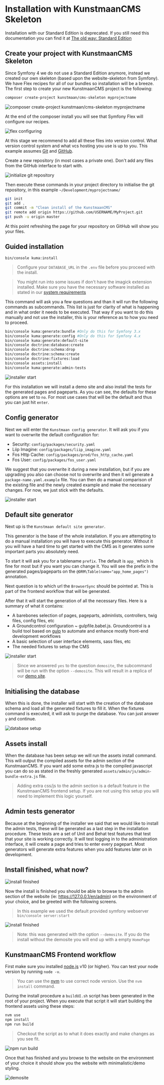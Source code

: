 # Installation with KunstmaanCMS Skeleton

Installation with our Standard Edition is deprecated. If you still need this documentation you can find it at [The old way: Standard Edition](./standard-edition.md)

## Create your project with KunstmaanCMS Skeleton

Since Symfony 4 we do not use a Standard Edition anymore, instead we created our own skeleton (based upon the website-skeleton from Symfony). We have Flex recipes for all of our bundles so installation will be a breeze.
The first step to create your new KunstmaanCMS project is the following: 

```bash
composer create-project kunstmaan/cms-skeleton myprojectname
```
 
![composer create-project kunstmaan/cms-skeleton myprojectname](../images/composer-skeleton.png)

At the end of the composer install you will see that Symfony Flex will configure our recipes.
 
![flex configuring](../images/flex-configure.png)


At this stage we recommend to add all these files into version control. What version control system and what vcs hosting you use is up to you. This example assumes [Git](http://git-scm.com) and [GitHub](https://github.com).

Create a new repository (in most cases a private one). Don't add any files from the GitHub interface to start with.

![initialize git repository](https://raw.githubusercontent.com/kunstmaan/KunstmaanBundlesCMS/master/docs/images/github.png)

Then execute these commands in your project directory to initialise the git repository, in this example `~/Development/myprojectname/`

```bash
git init
git add .
git commit -m "Clean install of the KunstmaanCMS"
git remote add origin https://github.com/USERNAME/MyProject.git
git push -u origin master
```

At this point refreshing the page for your repository on GitHub will show you your files.

## Guided installation

```
bin/console kuma:install
```

> Configure your `DATABASE_URL` in the `.env` file before you proceed with the install. 

> You might run into some issues if don't have the imagick extension installed. Make sure you have the necessary software installed as stated in our [system requirements](./system-requirements.md)

 

This command will ask you a few questions and than it will run the following commands as subcommands. This list is just for clarity of what is happening and in what order it needs to be executed. That way if you want to do this manually and not use the installer, this is your reference as to how you need to proceed.

```bash
bin/console kuma:generate:bundle #Only do this for Symfony 3.x
bin/console kuma:generate:config #Only do this for Symfony 4.x
bin/console kuma:generate:default-site
bin/console doctrine:database:create
bin/console doctrine:schema:drop
bin/console doctrine:schema:create
bin/console doctrine:fixtures:load
bin/console assets:install
bin/console kuma:generate:admin-tests
```

![installer start](../images/installer-start.png)

For this installation we will install a demo site and also install the tests for the generated pages and pageparts. As you can see, the defaults for these options are set to `no`. For most use cases that will be the default and thus you can just hit `enter`.

## Config generator

Next we will enter the `Kunstmaan config generator`. It will ask you if you want to overwrite the default configuration for:

* Security: `config/packages/security.yaml`
* Liip Imagine: `config/packages/liip_imagine.yaml`
* Fos Http Cache: `config/packages/prod/fos_http_cache.yaml`
* Fos User: `config/packages/fos_user.yaml`

We suggest that you overwrite it during a new installation, but if you are upgrading you also can choose not to overwrite and then it wil generate a `package-name.yaml.example` file. You can then do a manual comparison of the existing file and the newly created example and make the necessary changes. For now, we just stick with the defaults. 

![installer start](../images/config-generator.png)

## Default site generator

Next up is the `Kunstmaan default site generator`. 

This generator is the base of the whole installation. If you are attempting to do a manual installation you will have to execute this generator. Without it you will have a hard time to get started with the CMS as it generates some important parts you absolutely need.

To start it will ask you for a tablename `prefix`. The default is `app_` which is fine for most but if you want you can change it. You will see the prefix in the generated pages/pageparts on the `@ORM\Table(name="app_home_pages")` annotation.

Next question is to which url the `BrowserSync` should be pointed at. This is part of the frontend workflow that will be generated. 

After that it will start the generation of all the necessary files. Here is a summary of what it contains:
 
* A barebones selection of pages, pageparts, adminlists, controllers, twig files, config files, etc
* A Groundcontrol configuration ~ gulpfile.babel.js. Groundcontrol is a build tool based on [gulp](http://gulpjs.com) to automate and enhance mostly front-end development workflows
* A basic selection of user interface elements, sass files, etc
* The needed fixtures to setup the CMS

![installer start](../images/site-generator.png)

> Since we answered `yes` to the question `demosite`, the subcommand will be run with the option `--demosite`. This will result in a replica of our [demo site](https://demo.kunstmaancms.be).

## Initialising the database

When this is done, the installer will start with the creation of the database schema and load all the generated fixtures to fill it. When the fixtures command is executed, it will ask to purge the database. You can just answer `y` and continue.

![database setup](../images/database-setup.png)

## Assets install

When the database has been setup we will run the assets install command. This will output the compiled assets for the admin section of the KunstmaanCMS. If you want add some extra js to the compiled javascript you can do so as stated in the freshly generated `assets/admin/js/admin-bundle-extra.js` file.

> Adding extra css/js to the admin section is a default feature in the KunstmaanCMS frontend setup. If you are not using this setup you will need to implement this logic yourself.

## Admin tests generator

Because at the beginning of the installer we said that we would like to install the admin tests, these will be generated as a last step in the installation procedure. These tests are a set of Unit and Behat test features that test that your site is working correctly. It will test logging in to the administration interface, it will create a page and tries to enter every pagepart. Most generators will generate extra features when you add features later on in development.

## Install finished, what now?

![install finished](../images/install_finished.png)

Now the install is finished you should be able to browse to the admin section of the website (ie: https://127.0.0.1/en/admin) on the environment of your choice, and be greeted with the following screens.
> In this example we used the default provided symfony webserver `bin/console server:start`

![install finished](../images/kunstmaancms.png)

> Note: this was generated with the option `--demosite`. If you do the install without the demosite you will end up with a empty `HomePage`


## KunstmaanCMS Frontend workflow

First make sure you installed [node.js](https://node.js.org/) v10 (or higher).
You can test your node version by running `node -v`.
> You can use the [nvm](https://github.com/creationix/nvm) to use correct node version. Use the `nvm install` command.

During the install procedure a `buildUI.sh` script has been generated in the root of your project. When you execute that script it will start building the frontend assets using these steps:

```bash
nvm use
npm install
npm run build
```
> Checkout the script as to what it does exactly and make changes as you see fit.

![npm run build](../images/buildui.png)

Once that has finished and you browse to the website on the environment of your choice it should show you the website with minimalistic/demo styling.

![demosite](../images/demosite.png)

